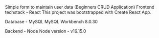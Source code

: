 Simple form to maintain user data (Beginners CRUD Application)
Frontend techstack - React
This project was bootstrapped with Create React App.

Database - MySQL
MySQL Workbench 8.0.30

Backend - Node
Node version - v16.15.0